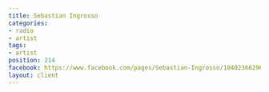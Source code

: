 ```yaml
---
title: Sebastian Ingrosso
categories:
- radio
- artist
tags:
- artist
position: 214
facebook: https://www.facebook.com/pages/Sebastian-Ingrosso/104023662968213
layout: client
---
```


